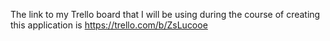 The link to my Trello board that I will be using during the course of creating this application is https://trello.com/b/ZsLucooe
